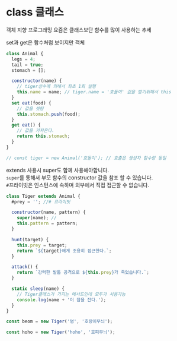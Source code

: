 # class 클래스

객체 지향 프로그래밍
요즘은 클래스보단 함수를 많이 사용하는 추세

set과 get은 함수처럼 보이지만 객체

```js
class Animal {
  legs = 4;
  tail = true;
  stomach = [];

  constructor(name) {
    // tiger상수에 의해서 최초 1회 실행
    this.name = name; // tiger.name = '호돌이' 값을 받기위해서 this
  }
  set eat(food) {
    // 값을 셋팅
    this.stomach.push(food);
  }
  get eat() {
    // 값을 가져온다.
    return this.stomach;
  }
}

// const tiger = new Animal('호돌이'); // 호출은 생성자 함수랑 동일
```

extends 사용시 super도 함께 사용해야합니다. <br/>
`super`를 통해서 부모 함수의 constructor 값을 참조 할 수 있습니다.<br/>
`#`프라이빗은 인스턴스에 속하며 외부에서 직접 접근할 수 없습니다.
 
```js
class Tiger extends Animal {
  #prey = ''; //# 프라이빗

  constructor(name, pattern) {
    super(name); //
    this.pattern = pattern;
  }

  hunt(target) {
    this.prey = target;
    return `${target}에게 조용히 접근한다.`;
  }

  attack() {
    return `강력한 발톱 공격으로 ${this.prey}가 죽었습니다.`;
  }

  static sleep(name) {
    // Tiger클래스가 가지는 메서드인데 모두가 사용가능
    console.log(name + '이 잠을 잔다.');
  }
}

const beom = new Tiger('범', '호랑이무늬');

const hoho = new Tiger('hoho', '호피무늬');
```
